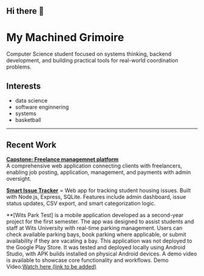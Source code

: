 ## Hi there 👋
# My Machined Grimoire

Computer Science student focused on systems thinking, backend development, and building practical tools for real-world coordination problems.

## Interests

- data science
- software enginnering
- systems
- basketball

---

## Recent Work

**[Capstone: Freelance managemnet platform](https://lanceapp-bah9ctdnd4d7grhb.southafricanorth-01.azurewebsites.net)**  
A comprehensive web application connecting clients with freelancers, enabling job posting, application, management, and payments with admin oversight.

**[Smart Issue Tracker](https://github.com/dreadnought147/crescent-tracker)**  =
Web app for tracking student housing issues. Built with Node.js, Express, SQLite. Features include admin dashboard, issue status updates, CSV export, and smart categorization logic.

**[Wits Park Test] is a mobile application developed as a second-year project for the first semester. The app was designed to assist students and staff at Wits University with real-time parking management. Users can check available parking bays, book parking where applicable, or submit availability if they are vacating a bay.
This application was not deployed to the Google Play Store. It was tested and deployed locally using Android Studio, with APK builds installed on physical Android devices. A demo video is available to showcase core functionality and workflows.
Demo Video:[Watch here (link to be added)](https://drive.google.com/file/d/10y-_Llw4rzt4q7jpjhHVZrWaxhqANVT8/view?usp=sharing)


<!--
**dreadnought147/dreadnought147** is a ✨ _special_ ✨ repository because its `README.md` (this file) appears on your GitHub profile.

Here are some ideas to get you started:

- 🔭 I’m currently working on ...
- 🌱 I’m currently learning ...
- 👯 I’m looking to collaborate on ...
- 🤔 I’m looking for help with ...
- 💬 Ask me about ...
- 📫 How to reach me: ...
- 😄 Pronouns: ...
- ⚡ Fun fact: ...
-->
